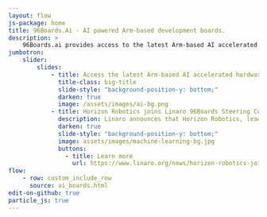 ```yaml
---
layout: flow
js-package: home
title: 96Boards.Ai - AI powered Arm-based development boards.
description: >
    96Boards.ai provides access to the latest Arm-based AI accelerated hardware & software for Android and Linux.
jumbotron:
    slider:
        slides:
            - title: Access the latest Arm-based AI accelerated hardware & software for Android and Linux.
              title-class: big-title
              slide-style: "background-position-y: bottom;"
              darken: true
              image: /assets/images/ai-bg.png
            - title: Horizon Robotics joins Linaro 96Boards Steering Committee
              description: Linaro announces that Horizon Robotics, leading technology powerhouse of embedded Artificial Intelligence, has joined the 96Boards initiative as a Steering Committee Member.
              darken: true
              slide-style: "background-position-y: bottom;"
              image: assets/images/machine-learning-bg.jpg
              buttons:
                - title: Learn more
                  url: https://www.linaro.org/news/horizon-robotics-joins-linaro-96boards-steering-committee/
flow:
    - row: custom_include_row
      source: ai_boards.html
edit-on-github: true
particle_js: true
---
```

